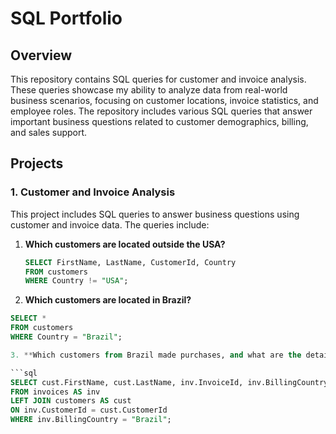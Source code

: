 # SQL Portfolio

## Overview
This repository contains SQL queries for customer and invoice analysis. These queries showcase my ability to analyze data from real-world business scenarios, focusing on customer locations, invoice statistics, and employee roles. The repository includes various SQL queries that answer important business questions related to customer demographics, billing, and sales support.

## Projects

### 1. Customer and Invoice Analysis
This project includes SQL queries to answer business questions using customer and invoice data. The queries include:

1. **Which customers are located outside the USA?**  
   ```sql
   SELECT FirstName, LastName, CustomerId, Country 
   FROM customers 
   WHERE Country != "USA";


2. **Which customers are located in Brazil?**  
 ```sql 
 SELECT * 
 FROM customers 
 WHERE Country = "Brazil";

3. **Which customers from Brazil made purchases, and what are the details of their invoices, including invoice ID, billing country, and invoice date?**

 ```sql
SELECT cust.FirstName, cust.LastName, inv.InvoiceId, inv.BillingCountry, inv.InvoiceDate
FROM invoices AS inv
LEFT JOIN customers AS cust
ON inv.CustomerId = cust.CustomerId
WHERE inv.BillingCountry = "Brazil";




